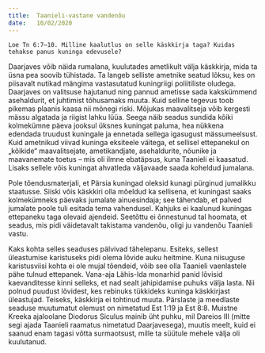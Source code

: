 ```yaml
---
title:  Taanieli-vastane vandenõu
date:   10/02/2020
---
```


`Loe Tn 6:7–10. Milline kaalutlus on selle käskkirja taga? Kuidas tehakse panus kuninga edevusele?`

Daarjaves võib näida rumalana, kuulutades ametlikult välja käskkirja, mida ta üsna pea soovib tühistada. Ta langeb selliste ametnike seatud lõksu, kes on piisavalt nutikad mängima vastasutatud kuningriigi poliitiliste oludega. Daarjaves on valitsuse hajutanud ning pannud ametisse sada kakskümmend asehaldurit, et juhtimist tõhusamaks muuta. Kuid selline tegevus toob pikemas plaanis kaasa nii mõnegi riski. Mõjukas maavalitseja võib kergesti mässu algatada ja riigist lahku lüüa. Seega näib seadus sundida kõiki kolmekümne päeva jooksul üksnes kuningat paluma, hea nükkena edendada truudust kuningale ja ennetada sellega igasugust mässumeelsust. Kuid ametnikud viivad kuninga eksiteele väitega, et sellisel ettepanekul on „kõikide“ maavalitsejate, ametikandjate, asehaldurite, nõunike ja maavanemate toetus – mis oli ilmne ebatäpsus, kuna Taanieli ei kaasatud. Lisaks sellele võis kuningat ahvatleda väljavaade saada koheldud jumalana.

Pole tõendusmaterjali, et Pärsia kuningad oleksid kunagi pürginud jumalikku staatusse. Siiski võis käskkiri olla mõeldud ka sellisena, et kuningast saaks kolmekümneks päevaks jumalate ainuesindaja; see tähendab, et palved jumalate poole tuli esitada tema vahendusel. Kahjuks ei kaalunud kuningas ettepaneku taga olevaid ajendeid. Seetõttu ei õnnestunud tal hoomata, et seadus, mis pidi väidetavalt takistama vandenõu, oligi ju vandenõu Taanieli vastu.

Kaks kohta selles seaduses pälvivad tähelepanu. Esiteks, sellest üleastumise karistuseks pidi olema lõvide auku heitmine. Kuna niisuguse karistusviisi kohta ei ole mujal tõendeid, võib see olla Taanieli vaenlastele pähe tulnud ettepanek. Vana-aja Lähis-Ida monarhid panid lõvisid kaevanditesse kinni selleks, et nad sealt jahipidamise puhuks välja lasta. Nii polnud puudust lõvidest, kes rebinuks tükkideks kuninga käskkirjast üleastujad. Teiseks, käskkirja ei tohtinud muuta. Pärslaste ja meedlaste seaduse muutumatut olemust on nimetatud Est 1:19 ja Est 8:8. Muistne Kreeka ajaloolane Diodorus Siculus mainib üht puhku, mil Dareios III (mitte segi ajada Taanieli raamatus nimetatud Daarjavesega), muutis meelt, kuid ei saanud enam tagasi võtta surmaotsust, mille ta süütule mehele välja oli kuulutanud.
